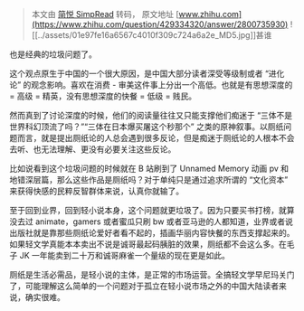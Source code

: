 > 本文由 [简悦 SimpRead](http://ksria.com/simpread/) 转码， 原文地址 [www.zhihu.com](https://www.zhihu.com/question/429334320/answer/2800735930) ![[../assets/01e97fe16a6567c4010f309c724a6a2e_MD5.jpg]]甚谁

也是经典的垃圾问题了。

这个观点原生于中国的一个很大原因，是中国大部分读者深受等级制或者 “进化论” 的观念影响。喜欢在消费 - 审美这件事上分出一个高低。也就是有思想深度的 = 高级 = 精英，没有思想深度的快餐 = 低级 = 贱民。

然而真到了讨论深度的时候，他们的阅读量往往又只能支撑他们痴迷于 “三体不是世界科幻顶流了吗？”“三体在日本爆买屠这个秒那个” 之类的原神叙事。以厕纸问题而言，就是提出厕纸论的人总会遇到很多反论，但是痴迷于厕纸论的人根本不会去听、也无法理解、更没有必要关注这些反论。

比如说看到这个垃圾问题的时候就在 B 站刷到了 Unnamed Memory 动画 pv 和地错深层篇，那么这些作品是厕纸吗？对于单纯只是通过追求所谓的 “文化资本” 来获得快感的民粹反智群体来说，认真你就输了。

至于回到业界，回到轻小说本身，这个问题就更垃圾了。因为只要买书打榜，就算没去过 animate，gamers 或者蜜瓜只刷 bw 或者亚马逊的人都知道，业界或者说出版社就是靠那些厕纸论爱好者看不起的，插画华丽内容快餐的东西支撑起来的。如果轻文学真能本本卖出不说是诚哥最起码胰脏的效果，厕纸都不会这么多。在毛子 JK 一年能卖到二十万和诚哥麻雀一个量级的现在更是如此。

厕纸是生活必需品，是轻小说的主体，是正常的市场运营。全搞轻文学早尼玛关门了，可能理解这么简单的一个问题对于孤立在轻小说市场之外的中国大陆读者来说，确实很难。